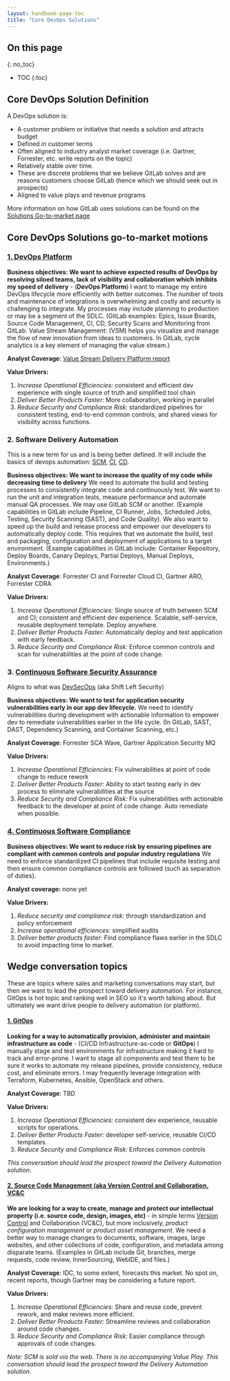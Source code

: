 ```yaml
---
layout: handbook-page-toc
title: "Core DevOps Solutions"
---
```


## On this page
{:.no_toc}

- TOC
{:toc}

## Core DevOps Solution Definition

A DevOps solution is:
* A customer problem or initiative that needs a solution and attracts budget
* Defined in customer terms
* Often aligned to industry analyst market coverage (i.e. Gartner, Forrester, etc. write reports on the topic)
* Relatively stable over time.
* These are discrete problems that we believe GitLab solves and are reasons customers choose GitLab (hence which we should seek out in prospects)
* Aligned to value plays and revenue programs

More information on how GitLab uses solutions can be found on the [Solutions Go-to-market page](https://about.gitlab.com/handbook/marketing/strategic-marketing/usecase-gtm/)


## Core DevOps Solutions go-to-market motions

### [1. DevOps Platform](/handbook/marketing/strategic-marketing/usecase-gtm/devops-platform/)
**Business objectives: We want to achieve expected results of DevOps by resolving siloed teams, lack of visibility and collaboration which inhibits my speed of delivery** - (**DevOps Platform**)
I want to manage my entire DevOps lifecycle more efficiently with better outcomes. The number of tools and maintenance of integrations is overwhelming and costly and security is challenging to integrate. My processes may include planning to production or may be a segment of the SDLC. (GitLab examples: Epics, Issue Boards, Source Code Management, CI, CD, Security Scans and Monitoring from GitLab. Value Stream Management: (VSM) helps you visualize and manage the flow of new innovation from ideas to customers. In GitLab, cycle analytics is a key element of managing the value stream.)

   **Analyst Coverage**: [Value Stream Delivery Platform report](https://about.gitlab.com/analysts/gartner-vsdp21/)

   **Value Drivers:**
   1. *Increase Operational Efficiencies:* consistent and efficient dev experience with single source of truth and simplified tool chain
   1. *Deliver Better Products Faster:* More collaboration, working in parallel
   1. *Reduce Security and Compliance Risk:* standardized pipelines for consistent testing, end-to-end common controls, and shared views for visibility across functions.

### 2. Software Delivery Automation 
This is a new term for us and is being better defined. It will include the basics of devops automation: [SCM](handbook/marketing/strategic-marketing/usecase-gtm/version-control-collaboration), [CI](/handbook/marketing/strategic-marketing/usecase-gtm/ci/), [CD](/handbook/marketing/strategic-marketing/usecase-gtm/cd/).

**Business objectives: We want to increase the quality of my code while decreasing time to delivery** 
We need to automate the build and testing processes to consistently integrate code and continuously test. We want to run the unit and integration tests, measure performance and automate manual QA processes. We may use GitLab SCM or another. (Example capabilities in GitLab include Pipeline, CI Runner, Jobs, Scheduled Jobs, Testing, Security Scanning (SAST), and Code Quality). We also want to speed up the build and release process and empower our developers to automatically deploy code. This requires that we automate the build, test and packaging, configuration and deployment of applications to a target environment. (Example capabilities in GitLab include: Container Repository, Deploy Boards, Canary Deploys, Partial Deploys, Manual Deploys, Environments.)  


   **Analyst Coverage**: Forrester CI and Forrester Cloud CI, Gartner ARO, Forrester CDRA

   **Value Drivers:**
   1. *Increase Operational Efficiencies:* Single source of truth between SCM and CI; consistent and efficient dev experience. Scalable, self-service, reusable deployment template. Deploy anywhere.
   1. *Deliver Better Products Faster:* Automatically deploy and test application with early feedback.
   1. *Reduce Security and Compliance Risk:* Enforce common controls and scan for vulnerabilities at the point of code change.
   

### 3. [Continuous Software Security Assurance](/handbook/marketing/strategic-marketing/usecase-gtm/devsecops/)
Aligns to what was [DevSecOps](/handbook/marketing/strategic-marketing/usecase-gtm/devsecops/) (aka Shift Left Security)

**Business objectives: We want to test for application security vulnerabilities early in our app dev lifecycle.** 
We need to identify vulnerabilities during development with actionable information to empower dev to remediate vulnerabilities earlier in the life cycle. (In GitLab, SAST, DAST, Dependency Scanning, and Container Scanning, etc.)

   **Analyst Coverage**: Forrester SCA Wave, Gartner Application Security MQ

   **Value Drivers:**
   1. *Increase Operational Efficiencies:* Fix vulnerabilities at point of code change to reduce rework
   1. *Deliver Better Products Faster:* Ability to start testing early in dev process to eliminate vulnerabilities at the source
   1. *Reduce Security and Compliance Risk:* Fix vulnerabilities with actionable feedback to the developer at point of code change. Auto remediate when possible.

### [4. Continuous Software Compliance](/handbook/marketing/strategic-marketing/usecase-gtm/compliance/)
**Business objectives: We want to reduce risk by ensuring pipelines are compliant with common controls and popular industry regulations**
We need to enforce standardized CI pipelines that include requisite testing and then ensure common compliance controls are followed (such as separation of duties).

**Analyst coverage:** none yet

**Value Drivers:**
   1. *Reduce security and compliance risk:* through standardization and policy enforcement
   1. *Increase operational efficiences:* simplified audits
   1. *Deliver better products faster:* Find compliance flaws earlier in the SDLC to avoid impacting time to market.



## Wedge conversation topics

These are topics where sales and marketing conversations may start, but then we want to lead the prospect toward delivery automation. For instance, GitOps is hot topic and ranking well in SEO so it's worth talking about. But ultimately we want drive people to delivery automation (or platform). 


#### [1. GitOps](/handbook/marketing/strategic-marketing/usecase-gtm/gitops/)
**Looking for a way to automatically provision, administer and maintain infrastructure as code** - (CI/CD Infrastructure-as-code or **GitOps**)
I manually stage and test environments for infrastructure making it hard to track and error-prone. I want to stage all components and test them to be sure it works to automate my release pipelines, provide consistency, reduce cost, and  eliminate errors. I may frequently leverage integration with Terraform, Kubernetes, Ansible, OpenStack and others.

   **Analyst Coverage**: TBD

   **Value Drivers:**
   1. *Increase Operational Efficiencies:* consistent dev experience, reusable scripts for operations.
   1. *Deliver Better Products Faster:* developer self-service, reusable CI/CD templates.
   1. *Reduce Security and Compliance Risk:* Enforces common controls

*This conversation should lead the prospect toward the Delivery Automation solution.*

#### [2. Source Code Management (aka Version Control and Collaboration, VC&C](/handbook/marketing/strategic-marketing/usecase-gtm/version-control-collaboration)
**We are looking for a way to create, manage and protect our intellectual property (i.e. source code, design, images, etc)** - in simple terms [Version Control](https://about.gitlab.com/solutions/version-control/) and Collaboration (VC&C), but more inclusively, *product configuration management* or *product asset management*.
We need a better way to manage changes to documents, software, images, large websites, and other collections of code, configuration, and metadata among disparate teams. (Examples in GitLab include Git, branches, merge requests, code review, InnerSourcing, WebIDE, and files.)  

   **Analyst Coverage**: IDC, to some extent, forecasts this market. No spot on, recent reports, though Gartner may be considering a future report.

   **Value Drivers:**
   1. *Increase Operational Efficiencies:* Share and reuse code, prevent rework, and make reviews more efficient.
   1. *Deliver Better Products Faster:* Streamline reviews and collaboration around code changes.
   1. *Reduce Security and Compliance Risk:* Easier compliance through approvals of code changes.

   *Note: SCM is sold via the web. There is no accompanying Value Play. This conversation should lead the prospect toward the Delivery Automation solution.*

